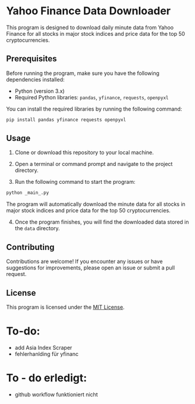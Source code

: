 # Yahoo Finance Data Downloader

This program is designed to download daily minute data from Yahoo Finance for all stocks in major stock indices and price data for the top 50 cryptocurrencies.

## Prerequisites

Before running the program, make sure you have the following dependencies installed:

- Python (version 3.x)
- Required Python libraries: `pandas`, `yfinance`, `requests`, `openpyxl`

You can install the required libraries by running the following command:

```sh
pip install pandas yfinance requests openpyxl
```


## Usage

1. Clone or download this repository to your local machine.

2. Open a terminal or command prompt and navigate to the project directory.

3. Run the following command to start the program:

```sh
python _main_.py
```


The program will automatically download the minute data for all stocks in major stock indices and price data for the top 50 cryptocurrencies.

4. Once the program finishes, you will find the downloaded data stored in the `data` directory.

## Contributing

Contributions are welcome! If you encounter any issues or have suggestions for improvements, please open an issue or submit a pull request.

## License

This program is licensed under the [MIT License](LICENSE).

# To-do:

- add Asia Index Scraper
- fehlerhanlding für yfinanc

# To - do erledigt:
- github workflow funktioniert nicht
